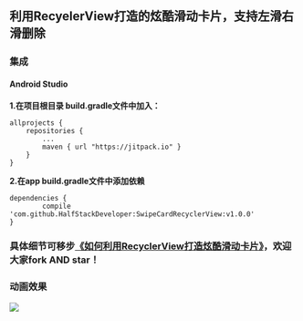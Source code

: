 ## 利用RecyelerView打造的炫酷滑动卡片，支持左滑右滑删除

### 集成

#### Android Studio  
**1.在项目根目录 build.gradle文件中加入：**

	allprojects {
		repositories {
			...
			maven { url "https://jitpack.io" }
		}
	}
**2.在app build.gradle文件中添加依赖**

	dependencies {
	        compile 'com.github.HalfStackDeveloper:SwipeCardRecyclerView:v1.0.0'
	}

### 具体细节可移步[《如何利用RecyclerView打造炫酷滑动卡片》](http://www.jianshu.com/p/7977006d2d6a)，欢迎大家fork AND star！

### 动画效果

![](http://od35ecbnl.bkt.clouddn.com/swipecard.gif)